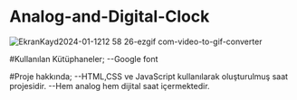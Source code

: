 # Analog-and-Digital-Clock


![EkranKayd2024-01-1212 58 26-ezgif com-video-to-gif-converter](https://github.com/emelzorlu/Analog-and-Digital-Clock/assets/147662992/795f5956-b4f1-4a48-8a4a-c47bef9cae0f)

#Kullanılan Kütüphaneler;
--Google font

#Proje hakkında;
--HTML,CSS ve JavaScript kullanılarak oluşturulmuş saat projesidir.
--Hem analog hem dijital saat içermektedir.

